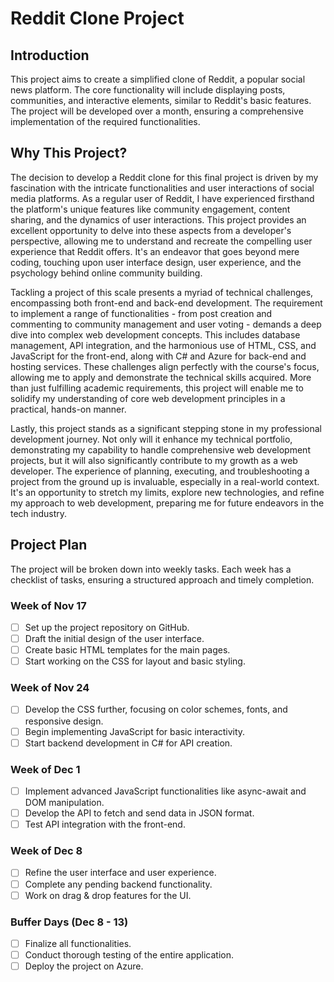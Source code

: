 # Reddit Clone Project

## Introduction

This project aims to create a simplified clone of Reddit, a popular social news platform. The core functionality will include displaying posts, communities, and interactive elements, similar to Reddit's basic features. The project will be developed over a month, ensuring a comprehensive implementation of the required functionalities.

## Why This Project?

The decision to develop a Reddit clone for this final project is driven by my fascination with the intricate functionalities and user interactions of social media platforms. As a regular user of Reddit, I have experienced firsthand the platform's unique features like community engagement, content sharing, and the dynamics of user interactions. This project provides an excellent opportunity to delve into these aspects from a developer's perspective, allowing me to understand and recreate the compelling user experience that Reddit offers. It's an endeavor that goes beyond mere coding, touching upon user interface design, user experience, and the psychology behind online community building.

Tackling a project of this scale presents a myriad of technical challenges, encompassing both front-end and back-end development. The requirement to implement a range of functionalities - from post creation and commenting to community management and user voting - demands a deep dive into complex web development concepts. This includes database management, API integration, and the harmonious use of HTML, CSS, and JavaScript for the front-end, along with C# and Azure for back-end and hosting services. These challenges align perfectly with the course's focus, allowing me to apply and demonstrate the technical skills acquired. More than just fulfilling academic requirements, this project will enable me to solidify my understanding of core web development principles in a practical, hands-on manner.

Lastly, this project stands as a significant stepping stone in my professional development journey. Not only will it enhance my technical portfolio, demonstrating my capability to handle comprehensive web development projects, but it will also significantly contribute to my growth as a web developer. The experience of planning, executing, and troubleshooting a project from the ground up is invaluable, especially in a real-world context. It's an opportunity to stretch my limits, explore new technologies, and refine my approach to web development, preparing me for future endeavors in the tech industry.

## Project Plan

The project will be broken down into weekly tasks. Each week has a checklist of tasks, ensuring a structured approach and timely completion.

### Week of Nov 17
- [ ] Set up the project repository on GitHub.
- [ ] Draft the initial design of the user interface.
- [ ] Create basic HTML templates for the main pages.
- [ ] Start working on the CSS for layout and basic styling.

### Week of Nov 24
- [ ] Develop the CSS further, focusing on color schemes, fonts, and responsive design.
- [ ] Begin implementing JavaScript for basic interactivity.
- [ ] Start backend development in C# for API creation.

### Week of Dec 1
- [ ] Implement advanced JavaScript functionalities like async-await and DOM manipulation.
- [ ] Develop the API to fetch and send data in JSON format.
- [ ] Test API integration with the front-end.

### Week of Dec 8
- [ ] Refine the user interface and user experience.
- [ ] Complete any pending backend functionality.
- [ ] Work on drag & drop features for the UI.

### Buffer Days (Dec 8 - 13)
- [ ] Finalize all functionalities.
- [ ] Conduct thorough testing of the entire application.
- [ ] Deploy the project on Azure.